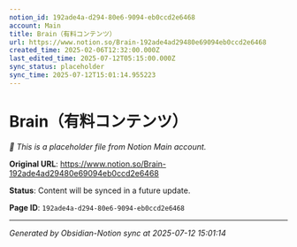 ```yaml
---
notion_id: 192ade4a-d294-80e6-9094-eb0ccd2e6468
account: Main
title: Brain（有料コンテンツ）
url: https://www.notion.so/Brain-192ade4ad29480e69094eb0ccd2e6468
created_time: 2025-02-06T12:32:00.000Z
last_edited_time: 2025-07-12T05:15:00.000Z
sync_status: placeholder
sync_time: 2025-07-12T15:01:14.955223
---
```


# Brain（有料コンテンツ）

*🔄 This is a placeholder file from Notion Main account.*

**Original URL**: https://www.notion.so/Brain-192ade4ad29480e69094eb0ccd2e6468

**Status**: Content will be synced in a future update.

**Page ID**: `192ade4a-d294-80e6-9094-eb0ccd2e6468`

---

*Generated by Obsidian-Notion sync at 2025-07-12 15:01:14*
